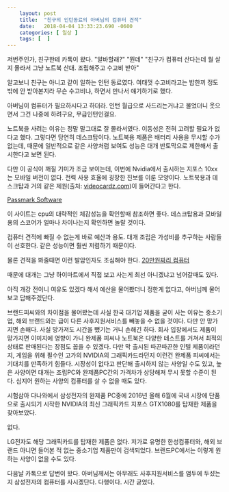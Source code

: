 ```yaml
---
    layout: post
    title:  "친구의 인턴동료의 아버님의 컴퓨터 견적"
    date:   2018-04-04 13:33:23.690 -0600
    categories: [ 일상 ]
    tags: [  ]
---
```


저번주인가, 친구한테 카톡이 왔다.
"알바할래?"
"뭔데"
"친구가 컴퓨터 산다는데 뭘 살지 몰라서 그냥 노트북 산대. 조립해주고 수고비 받아"

알고보니 친구는 아니고 같이 일하는 인턴 동료였다. 여태껏 수고비라고는 밥한끼 정도밖에 안 받아본지라 무슨 수고비냐, 하면서 만나서 얘기하기로 했다.

아버님이 컴퓨터가 필요하시다고 하더라. 인턴 월급으로 사드리는거냐고 물었더니 웃으면서
그건 나중에 하려구요, 무급인턴인걸요.

노트북을 사려는 이유는 정말 말그대로 잘 몰라서였다. 이동성은 전혀 고려할 필요가 없다고 했다.
그렇다면 당연히 데스크탑이다. 노트북용 제품은 배터리 사용을 무시할 수가 없는데, 때문에 일반적으로 같은 사양처럼 보여도 성능은 대개 반토막으로 제한해서 출시한다고 보면 된다. 

다만 이 공식이 깨질 기미가 조금 보이는데, 이번에 Nvidia에서 출시하는 지포스 10xx는 모바일 버전이 없다. 전력 사용 효율에 굉장한 진보를 이룬 모양이다. 노트북용과 데스크탑과 거의 같은 제원(출처: [videocardz.com](https://videocardz.com/63152/nvidia-launches-geforce-gtx-10-series-for-notebooks))이 들어간다고 한다.

[Passmark Software](https://www.cpubenchmark.net/)

이 사이트는 cpu의 대략적인 체감성능을 확인할때 참조하면 좋다. 데스크탑용과 모바일용의 스코어가 얼마나 차이나는지 확인하면 놀랄 것이다. 

컴퓨터 견적에 빠질 수 없는게 바로 예산과 용도.
대개 조립은 가성비를 추구하는 사람들이 선호한다. 같은 성능이면 훨씬 저렴하기 때문이다.

물론 견적을 봐줄때면 이런 발암인자도 조심해야 한다. [20만원짜리 컴퓨터](https://namu.wiki/w/20%EB%A7%8C%EC%9B%90%EC%A7%9C%EB%A6%AC%20%EC%BB%B4%ED%93%A8%ED%84%B0)

때문에 대개는 그냥 하이마트에서 직접 보고 사는게 최선 아니겠냐고 넘어갈때도 있다.

아직 개강 전이니 여유도 있겠다 해서 예산을 물어봤더니 정한게 없다고, 아버님께 물어보고 답해주겠단다.

브랜드피씨와의 차이점을 물어봤는데 사실 한국 대기업 제품을 굳이 사는 이유는 중소기업, 해외 브랜드와는 급이 다른 사후지원서비스를 빼놓을 수 없을 것이다. 다만 안 망가지면 손해다. 사실 망가져도 시간을 뺐기는 거니 손해긴 하다. 회사 입장에서도 제품이 망가지면 이미지에 영향이 가니 완제품 피씨나 노트북은 다양한 테스트를 거쳐서 최적의 상태로 판매된다는 장점도 꼽을 수 있겠다. 다만 막 출시된 따끈따끈한 인텔 제품이라던지, 게임을 위해 필수인 고가의 NVIDIA의 그래픽카드라던지 이런건 완제품 피씨에서는 기대치를 만족하기 힘들다. 시장성이 없다고 판단해 출시하지 않는 사양일 수도 있고, 높은 사양이면 대개는 조립PC와 완제품PC간의 가격차가 상당해져 무시 못할 수준이 된다. 심지어 원하는 사양의 컴퓨터를 살 수 없을 때도 있다.

시험삼아 다나와에서 삼성전자의 완제품 PC중에 2016년 올해 6월에 국내 시장에 단품으로 출시되기 시작한 NVIDIA의 최신 그래픽카드 지포스 GTX1080를 탑재한 제품을 찾아보았다.

없다. 

LG전자도 해당 그래픽카드를 탑재한 제품은 없다. 저가로 유명한 한성컴퓨터와, 해외 브랜드 아니면 들어본 적 없는 중소기업 제품만이 검색되었다. 브랜드PC에서는 이렇게 원하는 사양이 없을 수도 있다.

다음날 카톡으로 답변이 왔다. 아버님께서는 아무래도 사후지원서비스를 염두에 두셨는지 삼성전자의 컴퓨터를 사시겠단다. 다행이다. 시간 굳었다.
    